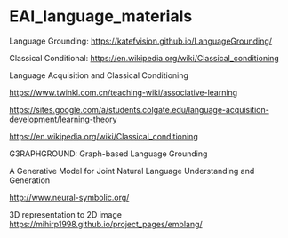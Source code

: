 # EAI_language_materials

Language Grounding:
  https://katefvision.github.io/LanguageGrounding/


Classical Conditional:
  https://en.wikipedia.org/wiki/Classical_conditioning
  
  Language Acquisition and Classical Conditioning
  
  https://www.twinkl.com.cn/teaching-wiki/associative-learning
  
  https://sites.google.com/a/students.colgate.edu/language-acquisition-development/learning-theory
  
  https://en.wikipedia.org/wiki/Classical_conditioning
  
  G3RAPHGROUND: Graph-based Language Grounding
  
  A Generative Model for Joint
Natural Language Understanding and Generation


http://www.neural-symbolic.org/
  

3D representation to 2D image
https://mihirp1998.github.io/project_pages/emblang/
